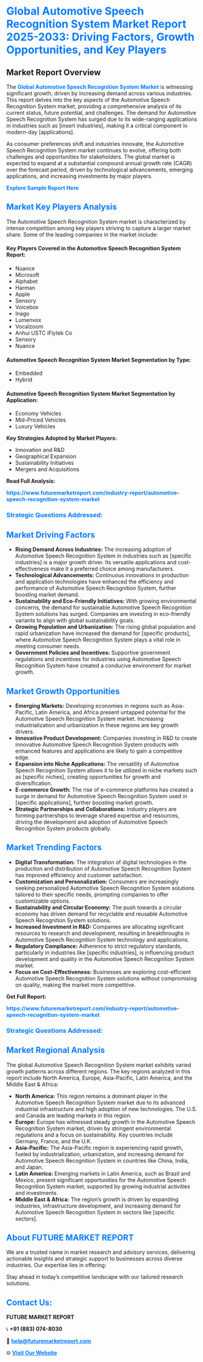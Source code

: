 <h1 style="color: #007BFF;">Global Automotive Speech Recognition System Market Report 2025-2033: Driving Factors, Growth Opportunities, and Key Players</h1>

<section id="overview">
<h2>Market Report Overview</h2>
<p>The <a href="https://www.futuremarketreport.com/industry-report/automotive-speech-recognition-system-market" style="color: #007BFF; text-decoration: none;"><strong>Global Automotive Speech Recognition System Market</strong></a> is witnessing significant growth, driven by increasing demand across various industries. This report delves into the key aspects of the Automotive Speech Recognition System market, providing a comprehensive analysis of its current status, future potential, and challenges. The demand for Automotive Speech Recognition System has surged due to its wide-ranging applications in industries such as [insert industries], making it a critical component in modern-day [applications].</p>
<p>As consumer preferences shift and industries innovate, the Automotive Speech Recognition System market continues to evolve, offering both challenges and opportunities for stakeholders. The global market is expected to expand at a substantial compound annual growth rate (CAGR) over the forecast period, driven by technological advancements, emerging applications, and increasing investments by major players.</p>
</section>

<section id="overview">
<p><a href="https://www.futuremarketreport.com/request-sample/reportId=60488" style="color: #007BFF; text-decoration: none;"><strong>Explore Sample Report Here</strong></a></p>
</section>

<section id="key-players">
<h2 style="color: #007BFF;">Market Key Players Analysis</h2>
<p>The Automotive Speech Recognition System market is characterized by intense competition among key players striving to capture a larger market share. Some of the leading companies in the market include:</p>
<h4>Key Players Covered in the Automotive Speech Recognition System Report:</h4>
<ul><li>Nuance</li><li>Microsoft</li><li>Alphabet</li><li>Harman</li><li>Apple</li><li>Sensory</li><li>Voicebox</li><li>Inago</li><li>Lumenvox</li><li>Vocalzoom</li><li>Anhui USTC iFlytek Co</li><li>Sensory</li><li>Nuance</li></ul>
<h4>Automotive Speech Recognition System Market Segmentation by Type:</h4>
<ul><li>Embedded</li><li>Hybrid</li></ul>

<h4>Automotive Speech Recognition System Market Segmentation by Application:</h4>
<ul><li>Economy Vehicles</li><li>Mid-Priced Vehicles</li><li>Luxury Vehicles</li></ul>
<p><strong>Key Strategies Adopted by Market Players:</strong></p>
<ul>
<li>Innovation and R&D</li>
<li>Geographical Expansion</li>
<li>Sustainability Initiatives</li>
<li>Mergers and Acquisitions</li>
</ul>
</section>

<section>
<p><strong>Read Full Analysis: </strong></p><a href="https://www.futuremarketreport.com/industry-report/automotive-speech-recognition-system-market" style="color: #007BFF; text-decoration: none;"><strong>https://www.futuremarketreport.com/industry-report/automotive-speech-recognition-system-market</strong></a>
<h3 style="color: #007BFF;">Strategic Questions Addressed:</h3>
</section>

<section id="driving-factors">
<h2 style="color: #007BFF;">Market Driving Factors</h2>
<ul>
<li><strong>Rising Demand Across Industries:</strong> The increasing adoption of Automotive Speech Recognition System in industries such as [specific industries] is a major growth driver. Its versatile applications and cost-effectiveness make it a preferred choice among manufacturers.</li>
<li><strong>Technological Advancements:</strong> Continuous innovations in production and application technologies have enhanced the efficiency and performance of Automotive Speech Recognition System, further boosting market demand.</li>
<li><strong>Sustainability and Eco-Friendly Initiatives:</strong> With growing environmental concerns, the demand for sustainable Automotive Speech Recognition System solutions has surged. Companies are investing in eco-friendly variants to align with global sustainability goals.</li>
<li><strong>Growing Population and Urbanization:</strong> The rising global population and rapid urbanization have increased the demand for [specific products], where Automotive Speech Recognition System plays a vital role in meeting consumer needs.</li>
<li><strong>Government Policies and Incentives:</strong> Supportive government regulations and incentives for industries using Automotive Speech Recognition System have created a conducive environment for market growth.</li>
</ul>
</section>

<section id="growth-opportunities">
<h2 style="color: #007BFF;">Market Growth Opportunities</h2>
<ul>
<li><strong>Emerging Markets:</strong> Developing economies in regions such as Asia-Pacific, Latin America, and Africa present untapped potential for the Automotive Speech Recognition System market. Increasing industrialization and urbanization in these regions are key growth drivers.</li>
<li><strong>Innovative Product Development:</strong> Companies investing in R&D to create innovative Automotive Speech Recognition System products with enhanced features and applications are likely to gain a competitive edge.</li>
<li><strong>Expansion into Niche Applications:</strong> The versatility of Automotive Speech Recognition System allows it to be utilized in niche markets such as [specific niches], creating opportunities for growth and diversification.</li>
<li><strong>E-commerce Growth:</strong> The rise of e-commerce platforms has created a surge in demand for Automotive Speech Recognition System used in [specific applications], further boosting market growth.</li>
<li><strong>Strategic Partnerships and Collaborations:</strong> Industry players are forming partnerships to leverage shared expertise and resources, driving the development and adoption of Automotive Speech Recognition System products globally.</li>
</ul>
</section>

<section id="trending-factors">
<h2 style="color: #007BFF;">Market Trending Factors</h2>
<ul>
<li><strong>Digital Transformation:</strong> The integration of digital technologies in the production and distribution of Automotive Speech Recognition System has improved efficiency and customer satisfaction.</li>
<li><strong>Customization and Personalization:</strong> Consumers are increasingly seeking personalized Automotive Speech Recognition System solutions tailored to their specific needs, prompting companies to offer customizable options.</li>
<li><strong>Sustainability and Circular Economy:</strong> The push towards a circular economy has driven demand for recyclable and reusable Automotive Speech Recognition System solutions.</li>
<li><strong>Increased Investment in R&D:</strong> Companies are allocating significant resources to research and development, resulting in breakthroughs in Automotive Speech Recognition System technology and applications.</li>
<li><strong>Regulatory Compliance:</strong> Adherence to strict regulatory standards, particularly in industries like [specific industries], is influencing product development and quality in the Automotive Speech Recognition System market.</li>
<li><strong>Focus on Cost-Effectiveness:</strong> Businesses are exploring cost-efficient Automotive Speech Recognition System solutions without compromising on quality, making the market more competitive.</li>
</ul>
</section>

<section>
<p><strong>Get Full Report: </strong></p><a href="https://www.futuremarketreport.com/industry-report/automotive-speech-recognition-system-market" style="color: #007BFF; text-decoration: none;"><strong>https://www.futuremarketreport.com/industry-report/automotive-speech-recognition-system-market</strong></a>
<h3 style="color: #007BFF;">Strategic Questions Addressed:</h3>
</section>


<section id="regional-analysis">
<h2 style="color: #007BFF;">Market Regional Analysis</h2>
<p>The global Automotive Speech Recognition System market exhibits varied growth patterns across different regions. The key regions analyzed in this report include North America, Europe, Asia-Pacific, Latin America, and the Middle East & Africa:</p>
<ul>
<li><strong>North America:</strong> This region remains a dominant player in the Automotive Speech Recognition System market due to its advanced industrial infrastructure and high adoption of new technologies. The U.S. and Canada are leading markets in this region.</li>
<li><strong>Europe:</strong> Europe has witnessed steady growth in the Automotive Speech Recognition System market, driven by stringent environmental regulations and a focus on sustainability. Key countries include Germany, France, and the U.K.</li>
<li><strong>Asia-Pacific:</strong> The Asia-Pacific region is experiencing rapid growth, fueled by industrialization, urbanization, and increasing demand for Automotive Speech Recognition System in countries like China, India, and Japan.</li>
<li><strong>Latin America:</strong> Emerging markets in Latin America, such as Brazil and Mexico, present significant opportunities for the Automotive Speech Recognition System market, supported by growing industrial activities and investments.</li>
<li><strong>Middle East & Africa:</strong> The region’s growth is driven by expanding industries, infrastructure development, and increasing demand for Automotive Speech Recognition System in sectors like [specific sectors].</li>
</ul>
</section>

<footer>
<h2 style="color: #007BFF;">About FUTURE MARKET REPORT</h2>
<p>We are a trusted name in market research and advisory services, delivering actionable insights and strategic support to businesses across diverse industries. Our expertise lies in offering:</p>

<p>Stay ahead in today’s competitive landscape with our tailored research solutions.</p>

<h2 style="color: #007BFF;">Contact Us:</h2>
<p><strong>FUTURE MARKET REPORT</strong></p>
<p>📞 <strong>+91 (883) 074-8030</strong></p>
<p>📧 <strong><a href="mailto:help@futuremarketreport.com" style="color: #007BFF;">help@futuremarketreport.com</a></strong></p>
<p>🌐 <strong><a href="https://www.futuremarketreport.com/" style="color: #007BFF;">Visit Our Website</a></strong></p>
</footer>
